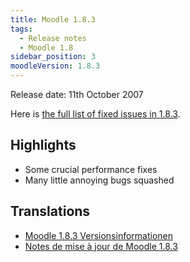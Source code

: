 ```yaml
---
title: Moodle 1.8.3
tags:
  - Release notes
  - Moodle 1.8
sidebar_position: 3
moodleVersion: 1.8.3
---
```

Release date: 11th October 2007

Here is [the full list of fixed issues in 1.8.3](http://tracker.moodle.org/secure/ReleaseNote.jspa?version=10230&styleName=Html&projectId=10011).

## Highlights

- Some crucial performance fixes
- Many little annoying bugs squashed

## Translations

- [Moodle 1.8.3 Versionsinformationen](https://docs.moodle.org/de/Moodle_1.8.3_Versionsinformationen)
- [Notes de mise à jour de Moodle 1.8.3](https://docs.moodle.org/fr/Notes_de_mise_à_jour_de_Moodle_1.8.3)
